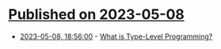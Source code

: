 # [Published on 2023-05-08](index.md)

* [2023-05-08, 18:56:00](https://lobste.rs/s/d0edkt/what_is_type_level_programming) - [What is Type-Level Programming?](https://blog.sulami.xyz/posts/type-level-programming/)
